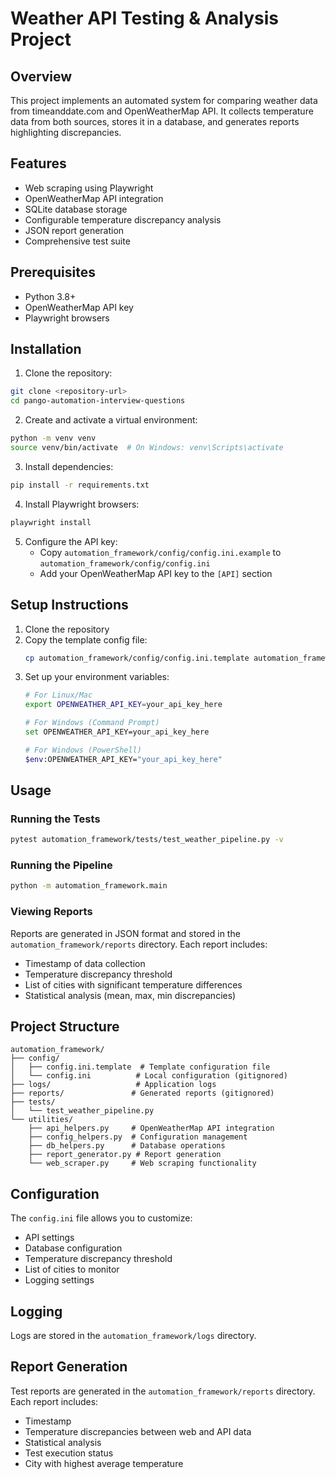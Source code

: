 # Weather API Testing & Analysis Project

## Overview
This project implements an automated system for comparing weather data from timeanddate.com and OpenWeatherMap API. It collects temperature data from both sources, stores it in a database, and generates reports highlighting discrepancies.

## Features
- Web scraping using Playwright
- OpenWeatherMap API integration
- SQLite database storage
- Configurable temperature discrepancy analysis
- JSON report generation
- Comprehensive test suite

## Prerequisites
- Python 3.8+
- OpenWeatherMap API key
- Playwright browsers

## Installation

1. Clone the repository:
```bash
git clone <repository-url>
cd pango-automation-interview-questions
```

2. Create and activate a virtual environment:
```bash
python -m venv venv
source venv/bin/activate  # On Windows: venv\Scripts\activate
```

3. Install dependencies:
```bash
pip install -r requirements.txt
```

4. Install Playwright browsers:
```bash
playwright install
```

5. Configure the API key:
   - Copy `automation_framework/config/config.ini.example` to `automation_framework/config/config.ini`
   - Add your OpenWeatherMap API key to the `[API]` section

## Setup Instructions

1. Clone the repository
2. Copy the template config file:
   ```bash
   cp automation_framework/config/config.ini.template automation_framework/config/config.ini
   ```
3. Set up your environment variables:
   ```bash
   # For Linux/Mac
   export OPENWEATHER_API_KEY=your_api_key_here
   
   # For Windows (Command Prompt)
   set OPENWEATHER_API_KEY=your_api_key_here
   
   # For Windows (PowerShell)
   $env:OPENWEATHER_API_KEY="your_api_key_here"
   ```

## Usage

### Running the Tests
```bash
pytest automation_framework/tests/test_weather_pipeline.py -v
```

### Running the Pipeline
```bash
python -m automation_framework.main
```

### Viewing Reports
Reports are generated in JSON format and stored in the `automation_framework/reports` directory. Each report includes:
- Timestamp of data collection
- Temperature discrepancy threshold
- List of cities with significant temperature differences
- Statistical analysis (mean, max, min discrepancies)

## Project Structure
```
automation_framework/
├── config/
│   ├── config.ini.template  # Template configuration file
│   └── config.ini          # Local configuration (gitignored)
├── logs/                   # Application logs
├── reports/               # Generated reports (gitignored)
├── tests/
│   └── test_weather_pipeline.py
└── utilities/
    ├── api_helpers.py     # OpenWeatherMap API integration
    ├── config_helpers.py  # Configuration management
    ├── db_helpers.py      # Database operations
    ├── report_generator.py # Report generation
    └── web_scraper.py     # Web scraping functionality
```

## Configuration
The `config.ini` file allows you to customize:
- API settings
- Database configuration
- Temperature discrepancy threshold
- List of cities to monitor
- Logging settings

## Logging
Logs are stored in the `automation_framework/logs` directory.

## Report Generation

Test reports are generated in the `automation_framework/reports` directory. Each report includes:
- Timestamp
- Temperature discrepancies between web and API data
- Statistical analysis
- Test execution status
- City with highest average temperature
